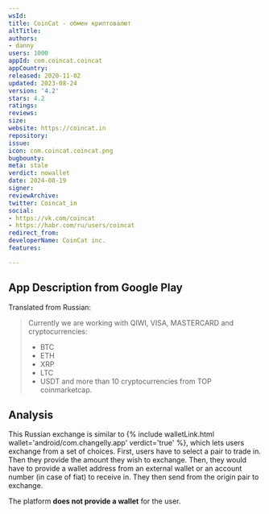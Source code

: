 ```yaml
---
wsId: 
title: CoinCat - обмен криптовалют
altTitle: 
authors:
- danny
users: 1000
appId: com.coincat.coincat
appCountry: 
released: 2020-11-02
updated: 2023-08-24
version: '4.2'
stars: 4.2
ratings: 
reviews: 
size: 
website: https://coincat.in
repository: 
issue: 
icon: com.coincat.coincat.png
bugbounty: 
meta: stale
verdict: nowallet
date: 2024-08-19
signer: 
reviewArchive: 
twitter: Coincat_in
social:
- https://vk.com/coincat
- https://habr.com/ru/users/coincat
redirect_from: 
developerName: CoinCat inc.
features: 

---
```


## App Description from Google Play

Translated from Russian:

> Currently we are working with QIWI, VISA, MASTERCARD and cryptocurrencies:
> - BTC
> - ETH
> - XRP
> - LTC
> - USDT
> and more than 10 cryptocurrencies from TOP coinmarketcap.

## Analysis 

This Russian exchange is similar to {% include walletLink.html wallet='android/com.changelly.app' verdict='true' %}, which lets users exchange from a set of choices. First, users have to select a pair to trade in. Then they provide the amount they wish to exchange. Then, they would have to provide a wallet address from an external wallet or an account number (in case of fiat) to receive in. They then send from the origin pair to exchange.

The platform **does not provide a wallet** for the user.
